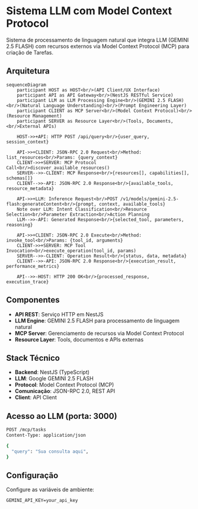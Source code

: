 # Sistema LLM com Model Context Protocol

Sistema de processamento de linguagem natural que integra LLM (GEMINI 2.5 FLASH) com recursos externos via Model Context Protocol (MCP) para criação de Tarefas.

## Arquitetura

```mermaid
sequenceDiagram
    participant HOST as HOST<br/>(API Client/UX Interface)
    participant API as API Gateway<br/>(NestJS RESTful Service)
    participant LLM as LLM Processing Engine<br/>(GEMINI 2.5 FLASH)<br/>(Natural Language Understanding)<br/>(Prompt Engineering Layer)
    participant CLIENT as MCP Server<br/>(Model Context Protocol)<br/>(Resource Management)
    participant SERVER as Resource Layer<br/>(Tools, Documents,<br/>External APIs)

    HOST->>+API: HTTP POST /api/query<br/>{user_query, session_context}
    
    API->>+CLIENT: JSON-RPC 2.0 Request<br/>Method: list_resources<br/>Params: {query_context}
    CLIENT->>+SERVER: MCP Protocol Call<br/>discover_available_resources()
    SERVER-->>-CLIENT: MCP Response<br/>{resources[], capabilities[], schemas[]}
    CLIENT-->>-API: JSON-RPC 2.0 Response<br/>{available_tools, resource_metadata}
    
    API->>+LLM: Inference Request<br/>POST /v1/models/gemini-2.5-flash:generateContent<br/>{prompt, context, available_tools}
    Note over LLM: Intent Classification<br/>Resource Selection<br/>Parameter Extraction<br/>Action Planning
    LLM-->>-API: Generated Response<br/>{selected_tool, parameters, reasoning}
    
    API->>+CLIENT: JSON-RPC 2.0 Execute<br/>Method: invoke_tool<br/>Params: {tool_id, arguments}
    CLIENT->>+SERVER: MCP Tool Invocation<br/>execute_operation(tool_id, params)
    SERVER-->>-CLIENT: Operation Result<br/>{status, data, metadata}
    CLIENT-->>-API: JSON-RPC 2.0 Response<br/>{execution_result, performance_metrics}
    
    API-->>-HOST: HTTP 200 OK<br/>{processed_response, execution_trace}
```

## Componentes

- **API REST**: Serviço HTTP em NestJS
- **LLM Engine**: GEMINI 2.5 FLASH para processamento de linguagem natural
- **MCP Server**: Gerenciamento de recursos via Model Context Protocol
- **Resource Layer**: Tools, documentos e APIs externas

## Stack Técnico

- **Backend**: NestJS (TypeScript)
- **LLM**: Google GEMINI 2.5 FLASH
- **Protocol**: Model Context Protocol (MCP)
- **Comunicação**: JSON-RPC 2.0, REST API
- **Client**: API Client

## Acesso ao LLM (porta: 3000)
```bash
POST /mcp/tasks
Content-Type: application/json

{
  "query": "Sua consulta aqui",
}
```

## Configuração

Configure as variáveis de ambiente:

```env
GEMINI_API_KEY=your_api_key
```
